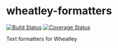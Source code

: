 wheatley-formatters
===================

[![Build Status](https://travis-ci.org/aperturescience/wheatley-formatters.png?branch=master)](https://travis-ci.org/aperturescience/wheatley-formatters)
[![Coverage Status](https://coveralls.io/repos/aperturescience/wheatley-formatters/badge.png?branch=master)](https://coveralls.io/r/aperturescience/wheatley-formatters?branch=master)

Text formatters for Wheatley
